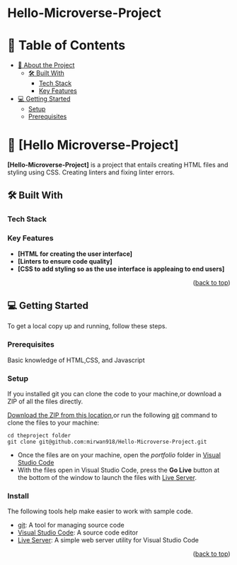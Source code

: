 # Hello-Microverse-Project
<a name="readme-top"></a>

<!--
HOW TO USE:
This is an example of how you may give instructions on setting up your project locally.

Modify this file to match your project and remove sections that don't apply.

REQUIRED SECTIONS:
- Table of Contents
- About the Project
  - Built With
  - Live Demo
- Getting Started
- Authors
- Future Features
- Contributing
- Show your support
- Acknowledgements
- License

OPTIONAL SECTIONS:
- FAQ

After you're finished please remove all the comments and instructions!
-->


<!-- TABLE OF CONTENTS -->

# 📗 Table of Contents

- [📖 About the Project](#about-project)
  - [🛠 Built With](#built-with)
    - [Tech Stack](#tech-stack)
    - [Key Features](#key-features)
- [💻 Getting Started](#getting-started)
  - [Setup](#setup)
  - [Prerequisites](#prerequisites)

<!-- PROJECT DESCRIPTION -->

# 📖 [Hello Microverse-Project] <a name="about-project"></a>


**[Hello-Microverse-Project]** is a project that entails creating HTML files and styling using CSS. Creating linters and fixing linter errors.

## 🛠 Built With <a name="built-with"></a>

### Tech Stack <a name="tech-stack"></a>


<!-- Features -->

### Key Features <a name="key-features"></a>

- **[HTML for creating the user interface]**
- **[Linters to ensure code quality]**
- **[CSS to add styling so as the use interface is appleaing to end users]**

<p align="right">(<a href="#readme-top">back to top</a>)</p>

<!-- GETTING STARTED -->

## 💻 Getting Started <a name="getting-started"></a>


To get a local copy up and running, follow these steps.

### Prerequisites

Basic knowledge of HTML,CSS, and Javascript

<!--
Example command:

```sh
 gem install rails
```
 -->

### Setup

If you installed git you can clone the code to your machine,or download a ZIP of all the files directly.

[Download the ZIP from this location](https://github.com/mirwan918/Hello-Microverse-Project/archive/refs/heads/create-user-interface.zip),or run the following [git](https://git-scm.com/downloads) command to clone the files to your machine:

<!--
Example commands:

```sh
  cd my-folder
  git clone git@github.com:myaccount/my-project.git
```
--->

```
cd theproject folder
git clone git@github.com:mirwan918/Hello-Microverse-Project.git 
```
- Once the files are on your machine, open the _portfolio_ folder in [Visual Studio Code](https://code.visualstudio.com/)
- With the files open in Visual Studio Code, press the **Go Live** button at the bottom of the window to launch the files with [Live Server](https://marketplace.visualstudio.com/items?itemName=ritwickdey.LiveServer).

<!--
Example command:

```sh
  rails server
```
--->

### Install

The following tools help make easier to work with sample code.

- [git](https://git-scm.com/downloads): A tool for managing source code
- [Visual Studio Code](https://code.visualstudio.com/): A source code editor
- [Live Server](https://marketplace.visualstudio.com/items?itemName=ritwickdey.LiveServer): A simple web server utility for Visual Studio Code



<p align="right">(<a href="#readme-top">back to top</a>)</p>
